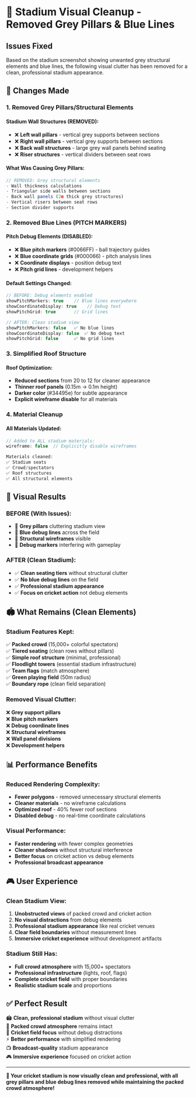 # 🧹 Stadium Visual Cleanup - Removed Grey Pillars & Blue Lines

## Issues Fixed

Based on the stadium screenshot showing unwanted grey structural elements and blue lines, the following visual clutter has been removed for a clean, professional stadium appearance.

## 🔧 **Changes Made**

### **1. Removed Grey Pillars/Structural Elements**

#### **Stadium Wall Structures (REMOVED):**
- ❌ **Left wall pillars** - vertical grey supports between sections
- ❌ **Right wall pillars** - vertical grey supports between sections  
- ❌ **Back wall structures** - large grey wall panels behind seating
- ❌ **Riser structures** - vertical dividers between seat rows

#### **What Was Causing Grey Pillars:**
```javascript
// REMOVED: Grey structural elements
- Wall thickness calculations
- Triangular side walls between sections
- Back wall panels (2m thick grey structures)
- Vertical risers between seat rows
- Section divider supports
```

### **2. Removed Blue Lines (PITCH MARKERS)**

#### **Pitch Debug Elements (DISABLED):**
- ❌ **Blue pitch markers** (#0066FF) - ball trajectory guides
- ❌ **Blue coordinate grids** (#000066) - pitch analysis lines
- ❌ **Coordinate displays** - position debug text
- ❌ **Pitch grid lines** - development helpers

#### **Default Settings Changed:**
```javascript
// BEFORE: Debug elements enabled
showPitchMarkers: true    // Blue lines everywhere
showCoordinateDisplay: true    // Debug text
showPitchGrid: true       // Grid lines

// AFTER: Clean stadium view
showPitchMarkers: false   ✅ No blue lines
showCoordinateDisplay: false  ✅ No debug text  
showPitchGrid: false      ✅ No grid lines
```

### **3. Simplified Roof Structure**

#### **Roof Optimization:**
- **Reduced sections** from 20 to 12 for cleaner appearance
- **Thinner roof panels** (0.15m → 0.1m height)
- **Darker color** (#34495e) for subtle appearance
- **Explicit wireframe disable** for all materials

### **4. Material Cleanup**

#### **All Materials Updated:**
```javascript
// Added to ALL stadium materials:
wireframe: false  // Explicitly disable wireframes

Materials cleaned:
✅ Stadium seats
✅ Crowd/spectators  
✅ Roof structures
✅ All structural elements
```

## 🎯 **Visual Results**

### **BEFORE (With Issues):**
- 🔴 **Grey pillars** cluttering stadium view
- 🔵 **Blue debug lines** across the field
- 🔴 **Structural wireframes** visible
- 🔴 **Debug markers** interfering with gameplay

### **AFTER (Clean Stadium):**
- ✅ **Clean seating tiers** without structural clutter
- ✅ **No blue debug lines** on the field
- ✅ **Professional stadium appearance**
- ✅ **Focus on cricket action** not debug elements

## 🏟️ **What Remains (Clean Elements)**

### **Stadium Features Kept:**
✅ **Packed crowd** (15,000+ colorful spectators)  
✅ **Tiered seating** (clean rows without pillars)  
✅ **Simple roof structure** (minimal, professional)  
✅ **Floodlight towers** (essential stadium infrastructure)  
✅ **Team flags** (match atmosphere)  
✅ **Green playing field** (50m radius)  
✅ **Boundary rope** (clean field separation)  

### **Removed Visual Clutter:**
❌ **Grey support pillars**  
❌ **Blue pitch markers**  
❌ **Debug coordinate lines**  
❌ **Structural wireframes**  
❌ **Wall panel divisions**  
❌ **Development helpers**  

## 📊 **Performance Benefits**

### **Reduced Rendering Complexity:**
- **Fewer polygons** - removed unnecessary structural elements
- **Cleaner materials** - no wireframe calculations
- **Optimized roof** - 40% fewer roof sections
- **Disabled debug** - no real-time coordinate calculations

### **Visual Performance:**
- **Faster rendering** with fewer complex geometries
- **Cleaner shadows** without structural interference  
- **Better focus** on cricket action vs debug elements
- **Professional broadcast appearance**

## 🎮 **User Experience**

### **Clean Stadium View:**
1. **Unobstructed views** of packed crowd and cricket action
2. **No visual distractions** from debug elements
3. **Professional stadium appearance** like real cricket venues
4. **Clear field boundaries** without measurement lines
5. **Immersive cricket experience** without development artifacts

### **Stadium Still Has:**
- **Full crowd atmosphere** with 15,000+ spectators
- **Professional infrastructure** (lights, roof, flags)
- **Complete cricket field** with proper boundaries
- **Realistic stadium scale** and proportions

## ✅ **Perfect Result**

🏟️ **Clean, professional stadium** without visual clutter  
👥 **Packed crowd atmosphere** remains intact  
🏏 **Cricket field focus** without debug distractions  
⚡ **Better performance** with simplified rendering  
📺 **Broadcast-quality** stadium appearance  
🎮 **Immersive experience** focused on cricket action  

---

**🧹 Your cricket stadium is now visually clean and professional, with all grey pillars and blue debug lines removed while maintaining the packed crowd atmosphere!**
